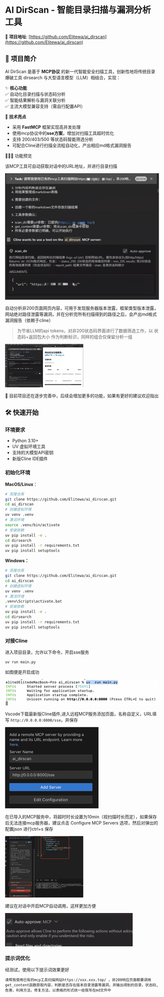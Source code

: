 # AI DirScan - 智能目录扫描与漏洞分析工具

🔗 **项目地址**: [https://github.com/Elitewa/ai_dirscan](https://github.com/Elitewa/ai_dirscan)

## 📖 项目简介

AI DirScan 是基于 **MCP协议** 的新一代智能安全扫描工具，创新性地将传统目录爆破工具 dirsearch 与大型语言模型（LLM）相结合，实现：

✨ **核心功能**  
✅ 自动化目录扫描与状态码分析  
✅ 智能结果解析与漏洞关联分析  
✅ 主流大模型兼容支持（需自行配置API）  

🚀 **技术亮点**  
- 采用 **FastMCP** 框架实现高并发处理
- 使用mcp协议中的**sse方案**，增加对扫描工具超时优化
- 支持 200/403/500 等状态码智能筛选分析
- 可配合Cline进行扫描全流程自动化，产出相应md格式漏洞报告

🧑🏻‍💻 功能预览

该MCP工具可自动获取对话中的URL地址，并进行目录扫描

<img src="assets/image-20250410163252645.png" alt="image-20250410163252645" style="zoom:50%;" />

自动分析非200页面网页内容，可用于发现服务器版本泄露，框架类型版本泄露，网站绝对路径泄露等漏洞，并在分析完所有扫描得到的路径之后，会产出md格式漏洞报告（依赖于cline）

> 为节省LLM的api tokens，对非200状态码界面进行了数据筛选工作，以 状态码+返回包大小 作为判断标识，同样的组合仅保留分析一组

<img src="assets/image-20250410162827424.png" alt="image-20250410162827424" style="zoom: 25%;" />

🤩 目前项目还在逐步完善中，后续会增加更多的功能，如果有更好的建议欢迎指出

## 🛠️ 快速开始

### 环境要求
- Python 3.10+
- UV 虚拟环境工具
- 支持的大模型API密钥
- 新版Cline IDE插件

### 初始化环境

**MacOS/Linux**：

```bash
# 克隆仓库
git clone https://github.com/Elitewa/ai_dirscan.git
cd ai_dirscan
# 创建虚拟环境
uv venv .venv
# 激活环境
source .venv/bin/activate
# 安装依赖
uv pip install -e .
cd dirsearch
uv pip install -r requirements.txt
uv pip install setuptools
```

**Windows：**

```sh
# 克隆仓库
git clone https://github.com/Elitewa/ai_dirscan.git
cd ai_dirscan
# 创建虚拟环境
uv venv .venv
# 激活环境
.venv\Scripts\activate.bat
# 安装依赖
uv pip install -e .
cd dirsearch
uv pip install -r requirements.txt
uv pip install setuptools
```

### 对接Cline

进入项目目录，允许以下命令，开启sse服务

```sh
uv run main.py
```

如图便是开启成功

<img src="assets/image-20250410164616472.png" alt="image-20250410164616472" style="zoom:50%;" />

Vscode下载最新版Cline插件,进入远程MCP服务添加页面，名称自定义，URL填写 `http://0.0.0.0:8000/sse`，并保存

<img src="assets/image-20250410164822985.png" alt="image-20250410164822985" style="zoom:50%;" />

在已导入的MCP服务中，将超时时长设置为10min（视扫描时长而定），如果保存后无法连接mcp服务器，建议点击 Configure MCP Servers 选项，然后对弹出的配置json 进行ctrl+s 保存

<img src="assets/image-20250410165226107.png" alt="image-20250410165226107" style="zoom: 25%;" />

建议在对话中开启MCP自动调用，这样更加方便

<img src="assets/image-20250410165705433.png" alt="image-20250410165705433" style="zoom:50%;" />

### 提示词优化

经测试，使用以下提示词效果更好

```
请帮我使用已有的mcp工具扫描网站https://xxx.xxx.top/ ，非200响应页面都要调用get_content函数获取内容，判断是否存在版本目录泄露等漏洞，并输出得到的目录，状态码,危害，利用方法，修复方法，以表格的形式统一给我写在md文件中
```

